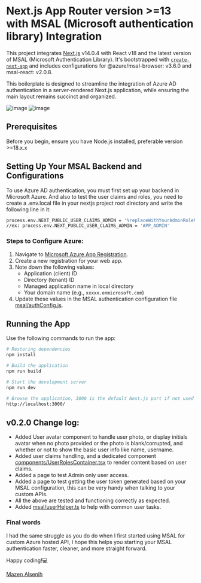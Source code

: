 # Next.js App Router version >=13 with MSAL (Microsoft authentication library) Integration

This project integrates [Next.js](https://nextjs.org/) v14.0.4 with React v18 and the latest version of MSAL (Microsoft Authentication Library). It's bootstrapped with [`create-next-app`](https://github.com/vercel/next.js/tree/canary/packages/create-next-app) and includes configurations for @azure/msal-browser: v3.6.0 and msal-react: v2.0.8. 

This boilerplate is designed to streamline the integration of Azure AD authentication in a server-rendered Next.js application, while ensuring the main layout remains succinct and organized.

![image](https://github.com/MazenSenih/MsalWithNextJs14/assets/24445348/b916fb15-ca9d-4084-b5a6-ef7b62eaf296) ![image](https://github.com/MazenSenih/MsalWithNextJs14/assets/24445348/aa1b91b3-4e32-4e0b-8e45-4634923a608e)

## Prerequisites
Before you begin, ensure you have Node.js installed, preferable version >=18.x.x

## Setting Up Your MSAL Backend and Configurations
To use Azure AD authentication, you must first set up your backend in Microsoft Azure.
And also to test the user claims and roles, you need to create a .env.local file in your nextjs project root directory and write the following line in it: 
```bash
process.env.NEXT_PUBLIC_USER_CLAIMS_ADMIN = '%replaceWithYourAdminRoleNameSpecifiedInAzureRegisteredAppRoles%'
//ex: process.env.NEXT_PUBLIC_USER_CLAIMS_ADMIN = 'APP_ADMIN'
```
### Steps to Configure Azure:
1. Navigate to [Microsoft Azure App Registration](https://portal.azure.com/#view/Microsoft_AAD_IAM/ActiveDirectoryMenuBlade/~/RegisteredApps).
2. Create a new registration for your web app.
3. Note down the following values:
   - Application (client) ID
   - Directory (tenant) ID
   - Managed application name in local directory
   - Your domain name (e.g., `xxxxx.onmicrosoft.com`)
4. Update these values in the MSAL authentication configuration file [msal/authConfig.js](msal/authConfig.js).

## Running the App
Use the following commands to run the app:

```bash
# Restoring dependencies
npm install

# Build the application
npm run build

# Start the development server
npm run dev

# Browse the application, 3000 is the default Next.js port if not used by another app.
http://localhost:3000/
```
## v0.2.0 Change log:
- Added User avatar component to handle user photo, or display initials avatar when no photo provided or the photo is blank/corrupted, and whether or not to show the basic user info like name, username.
- Added user claims handling, and a dedicated component [components/UserRolesContainer.tsx](components/UserRolesContainer.tsx) to render content based on user claims.
- Added a page to test Admin only user access.
- Added a page to test getting the user token generated based on your MSAL configuration, this can be very handy when talking to your custom APIs.
- All the above are tested and functioning correctly as expected.
- Added [msal/userHelper.ts](msal/userHelper.ts) to help with common user tasks. 

### Final words
I had the same struggle as you do do when I first started using MSAL for custom Azure hosted API, I hope this helps you starting your MSAL authentication faster, cleaner, and more straight forward.

Happy coding!💻

[Mazen Alsenih](https://mazensenih.com)
